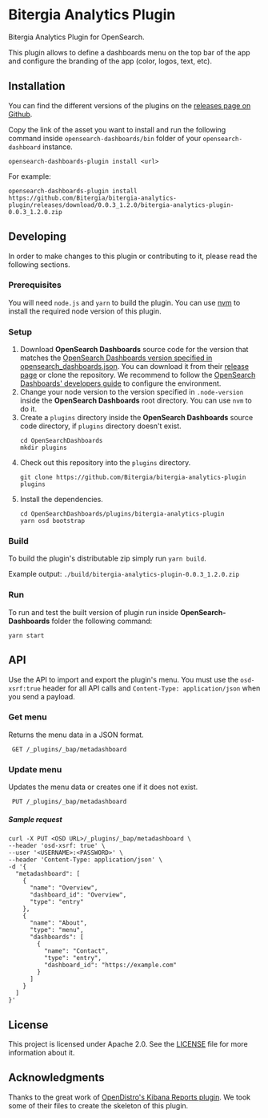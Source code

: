 # Bitergia Analytics Plugin

Bitergia Analytics Plugin for OpenSearch.

This plugin allows to define a dashboards menu on the top bar of the app
and configure the branding of the app (color, logos, text, etc).


## Installation

You can find the different versions of the plugins on the
[releases page on Github](https://github.com/Bitergia/bitergia-analytics-plugin/releases).

Copy the link of the asset you want to install and run the following command inside
`opensearch-dashboards/bin` folder of your `opensearch-dashboard` instance.

```
opensearch-dashboards-plugin install <url>
```

For example:

```
opensearch-dashboards-plugin install https://github.com/Bitergia/bitergia-analytics-plugin/releases/download/0.0.3_1.2.0/bitergia-analytics-plugin-0.0.3_1.2.0.zip
```

## Developing

In order to make changes to this plugin or contributing to it, please read the following
sections.

### Prerequisites

You will need `node.js` and `yarn` to build the plugin. You can use
[nvm](https://github.com/nvm-sh/nvm) to install the required node version
of this plugin.

### Setup

1. Download **OpenSearch Dashboards** source code for the version that matches the
   [OpenSearch Dashboards version specified in opensearch_dashboards.json](./opensearch_dashboards.json#L4).
   You can download it from their
   [release page](https://github.com/opensearch-project/OpenSearch-Dashboards/releases)
   or clone the repository. We recommend to follow the
   [OpenSearch Dashboards' developers guide](https://github.com/opensearch-project/OpenSearch-Dashboards/blob/main/DEVELOPER_GUIDE.md#getting-started)
   to configure the environment.
1. Change your node version to the version specified in `.node-version` inside
   the **OpenSearch Dashboards** root directory. You can use `nvm` to do it.
1. Create a `plugins` directory inside the **OpenSearch Dashboards** source code
   directory, if `plugins` directory doesn't exist.
   ```
   cd OpenSearchDashboards
   mkdir plugins
   ```
1. Check out this repository into the `plugins` directory.
   ```
   git clone https://github.com/Bitergia/bitergia-analytics-plugin plugins
   ```
1. Install the dependencies.
   ```
   cd OpenSearchDashboards/plugins/bitergia-analytics-plugin
   yarn osd bootstrap
   ```

### Build

To build the plugin's distributable zip simply run `yarn build`.

Example output: `./build/bitergia-analytics-plugin-0.0.3_1.2.0.zip`

### Run

To run and test the built version of plugin run inside **OpenSearch-Dashboards**
folder the following command:

```
yarn start
```

## API

Use the API to import and export the plugin's menu. You must use the `osd-xsrf:true` header for all API calls and `Content-Type: application/json` when you send a payload.

### Get menu

Returns the menu data in a JSON format.

```
 GET /_plugins/_bap/metadashboard
```

### Update menu

Updates the menu data or creates one if it does not exist.

```
 PUT /_plugins/_bap/metadashboard
```

##### Sample request

```
curl -X PUT <OSD URL>/_plugins/_bap/metadashboard \
--header 'osd-xsrf: true' \
--user '<USERNAME>:<PASSWORD>' \
--header 'Content-Type: application/json' \
-d '{
  "metadashboard": [
    {
      "name": "Overview",
      "dashboard_id": "Overview",
      "type": "entry"
    },
    {
      "name": "About",
      "type": "menu",
      "dashboards": [
        {
          "name": "Contact",
          "type": "entry",
          "dashboard_id": "https://example.com"
        }
      ]
    }
  ]
}'
```

## License

This project is licensed under Apache 2.0. See the [LICENSE](./LICENSE) file
for more information about it.


## Acknowledgments

Thanks to the great work of
[OpenDistro's Kibana Reports plugin](https://github.com/opendistro-for-elasticsearch/kibana-reports).
We took some of their files to create the skeleton of this plugin.
